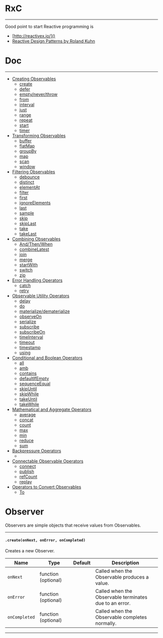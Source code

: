 # RxC
---
Good point to start Reactive programming is 
- [http://reactivex.io/]()
- [Reactive Design Patterns by Roland Kuhn]()

# Doc
---
- [Creating Observables]()
  - [create]()
  - [defer]()
  - [empty/never/throw ]()
  - [from]()
  - [interval ]()  
  - [just ]()
  - [range]()
  - [repeat ]()
  - [start]()
  - [timer]()
- [Transforming Observables]()
  - [buffer]()
  - [flatMap]()
  - [groupBy]()
  - [map]()  
  - [scan]()
  - [window]()
- [Filtering Observables]()
  - [debounce]()
  - [distinct]()
  - [elementAt]()
  - [filter]()
  - [first]()
  - [ignoreElements]()
  - [last]()
  - [sample]()
  - [skip]()
  - [skipLast]()
  - [take]()
  - [takeLast]()
- [Combining Observables]()
  - [And/Then/When]()
  - [combineLatest]()
  - [join]()
  - [merge]()
  - [startWith]()
  - [switch]()
  - [zip]()
- [Error Handling Operators]()
  - [catch]()
  - [retry]()
- [Observable Utility Operators]()
  - [delay]()
  - [do]()
  - [materialize/dematerialize]()
  - [observeOn]()
  - [serialize]()
  - [subscribe]()
  - [subscribeOn]()
  - [timeInterval]()
  - [timeout]()
  - [timestamp]()
  - [using]()
- [Conditional and Boolean Operators]()
  - [all]()
  - [amb]()
  - [contains]()
  - [defaultIfEmpty]()
  - [sequenceEqual]()
  - [skipUntil]()
  - [skipWhile]()
  - [takeUntil]()
  - [takeWhile]()
- [Mathematical and Aggregate Operators]()
  - [average]()
  - [concat]()
  - [count]()
  - [max]()
  - [min]()
  - [reduce]()
  - [sum]()
- [Backpressure Operators]()
  - []()
- [Connectable Observable Operators]()
  - [connect]()
  - [publish]()
  - [refCount]()
  - [replay]()
- [Operators to Convert Observables]()
  - [To]()

# Observer

Observers are simple objects that receive values from Observables.

---

#### `.create(onNext, onError, onCompleted)`

Creates a new Observer.

| Name | Type | Default | Description |
|------|------|---------|-------------|
| `onNext` | function (optional) |  | Called when the Observable produces a value. |
| `onError` | function (optional) |  | Called when the Observable terminates due to an error. |
| `onCompleted` | function (optional) |  | Called when the Observable completes normally. |

---
